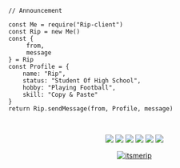```
// Announcement

const Me = require("Rip-client")
const Rip = new Me()
const { 
     from,
     message
} = Rip
const Profile = {
    name: "Rip",
    status: "Student Of High School",
    hobby: "Playing Football",
    skill: "Copy & Paste"
}
return Rip.sendMessage(from, Profile, message)

```
<br>
<p align="center">
    <img src="https://img.shields.io/badge/-JavaScript-black?style=flat-square&logo=javascript" />
    <img src="https://img.shields.io/badge/-Node.js-black?style=flat-square&logo=Node.js" />
    <img src="https://img.shields.io/badge/OS-Linux-blue?&logo=Linux" />
    <img src="https://img.shields.io/badge/OS-Windows-blue?&logo=Windows" />
    <img src="https://img.shields.io/badge/Text%20Editor-Visual%20Studio%20Code-blue?&logo=visual%20studio%20code&logoColor=blue" />
    <img src="https://img.shields.io/badge/Sublime%20Text-gray?&logo=Sublime-Text" />
<br> 
<div align="center">
<a href="itsmerip"><img src="https://komarev.com/ghpvc/?username=itsmerip&label=Total%20Profile%20Visitor&color=071A2C&style=for-the-badge" alt="itsmerip" /></a>

